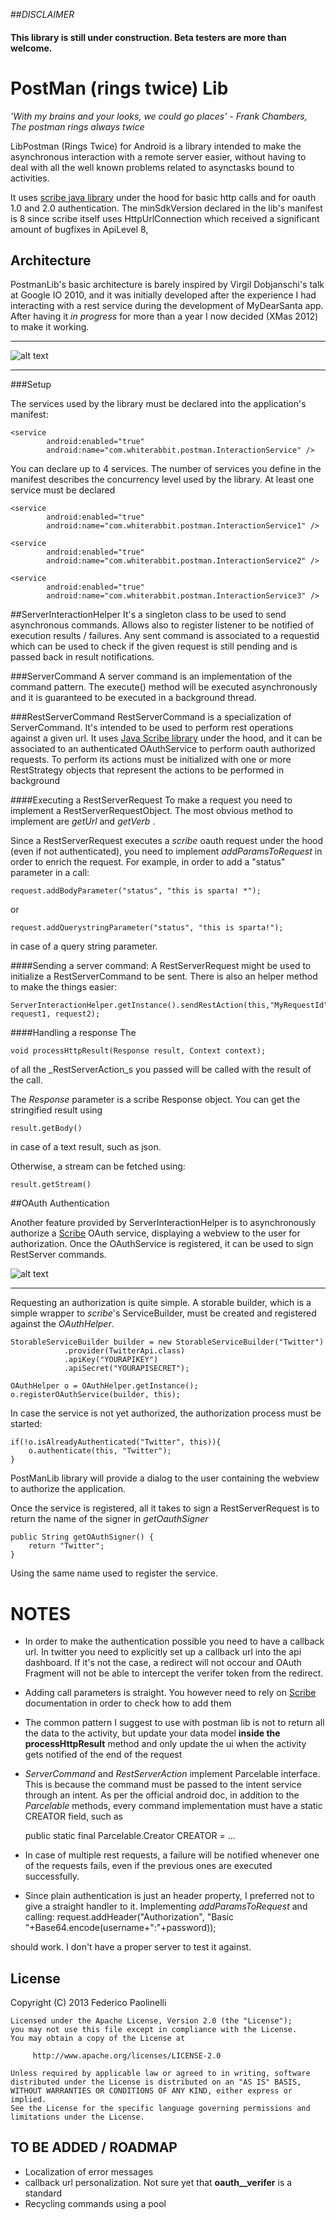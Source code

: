 ##_DISCLAIMER_
#### This library is still under construction. Beta testers are more than welcome. 


PostMan (rings twice) Lib
=========

_'With my brains and your looks, we could go places' - Frank Chambers, The postman rings always twice_


LibPostman (Rings Twice) for Android is a library intended to make the asynchronous interaction with a remote server easier, without having to deal with all the well known problems related to asynctasks bound to activities.

It uses [scribe java library][scribe] under the hood for basic http calls and for oauth 1.0 and 2.0 authentication. The minSdkVersion declared in the lib's manifest is 8 since scribe itself uses HttpUrlConnection which received a significant amount of bugfixes in ApiLevel 8, 



Architecture
-------
PostmanLib's basic architecture is barely inspired by Virgil Dobjanschi's talk at Google IO 2010, and it was initially developed after the experience I had interacting with a rest service during the development of MyDearSanta app.
After having it _in progress_ for more than a year I now decided (XMas 2012) to make it working.

----

![alt text](https://raw.github.com/fedepaol/PostmanLib--Rings-Twice--Android/master/images/postman.png "Logo Title Text 1")

---

###Setup

The services used by the library must be declared into the application's manifest:

    <service
            android:enabled="true"
            android:name="com.whiterabbit.postman.InteractionService" />  

You can declare up to 4 services. The number of services you define in the manifest describes the concurrency level used by the library.
At least one service must be declared

    <service
            android:enabled="true"
            android:name="com.whiterabbit.postman.InteractionService1" />

    <service
            android:enabled="true"
            android:name="com.whiterabbit.postman.InteractionService2" />

    <service
            android:enabled="true"
            android:name="com.whiterabbit.postman.InteractionService3" />


##ServerInteractionHelper
It's a singleton class to be used to send asynchronous commands. Allows also to register listener to be notified of execution results / failures.
Any sent command is associated to a requestid which can be used to check if the given request is still pending and is passed back in result notifications.

###ServerCommand
A server command is an implementation of the command pattern. The execute() method will be
executed asynchronously and it is guaranteed to be executed in a background thread.

###RestServerCommand
RestServerCommand is a specialization of ServerCommand. It's intended to be used to perform rest operations against a given url.
It uses [Java Scribe library][scribe] under the hood, and it can be associated to an authenticated OAuthService to perform oauth authorized requests.
To perform its actions must be initialized with one or more RestStrategy objects that represent the actions to be performed in background

####Executing a RestServerRequest
To make a request you need to implement a RestServerRequestObject.
The most obvious method to implement are _getUrl_ and _getVerb_ .

Since a RestServerRequest executes a _scribe_ oauth request under the hood (even if not authenticated), you need to implement _addParamsToRequest_ in order to enrich the request.
For example, in order to add a "status" parameter in a call:

    request.addBodyParameter("status", "this is sparta! *");

or

    request.addQuerystringParameter("status", "this is sparta!");

in case of a query string parameter.

####Sending a server command:
A RestServerRequest might be used to initialize a RestServerCommand to be sent. There is also an helper method to make the things easier:

    ServerInteractionHelper.getInstance().sendRestAction(this,"MyRequestId", request1, request2);

####Handling a response
The

    void processHttpResult(Response result, Context context);

of all the _RestServerAction_s you passed will be called with the result of the call.

The _Response_ parameter is a scribe Response object. You can get the stringified result using

    result.getBody()

in case of a text result, such as json.

Otherwise, a stream can be fetched using:

    result.getStream()




##OAuth Authentication

Another feature provided by ServerInteractionHelper is to asynchronously authorize a [Scribe][scribe] OAuth service, displaying a webview to the user for authorization. Once the OAuthService is registered, it can be used to sign RestServer commands.

![alt text](https://raw.github.com/fedepaol/PostmanLib--Rings-Twice--Android/master/images/postman_oauth.png "Logo Title Text 1")

---

Requesting an authorization is quite simple.
A storable builder, which is a simple wrapper to _scribe_'s ServiceBuilder, must be created and registered against the _OAuthHelper_.

    StorableServiceBuilder builder = new StorableServiceBuilder("Twitter")
                .provider(TwitterApi.class)
                .apiKey("YOURAPIKEY")
                .apiSecret("YOURAPISECRET");

    OAuthHelper o = OAuthHelper.getInstance();
    o.registerOAuthService(builder, this);

In case the service is not yet authorized, the authorization process must be started:

    if(!o.isAlreadyAuthenticated("Twitter", this)){
        o.authenticate(this, "Twitter");
    }


PostManLib library will provide a dialog to the user containing the webview to authorize the application.

Once the service is registered, all it takes to sign a RestServerRequest is to return the name of the signer in _getOauthSigner_

    public String getOAuthSigner() {
        return "Twitter";
    }

Using the same name used to register the service.


# NOTES

* In order to make the authentication possible you need to have a callback url. In twitter you need to explicitly set up a callback url into the api dashboard. If it's not the case, a redirect will not occour and OAuth Fragment will not be able to intercept the verifer token from the redirect.

* Adding call parameters is straight. You however need to rely on [Scribe][scribe] documentation in order to check how to add them

* The common pattern I suggest to use with postman lib is not to return all the data to the activity, but update your data model <b>inside the processHttpResult</b> method and only update the ui when the activity gets notified of the end of the request

* _ServerCommand_ and _RestServerAction_ implement Parcelable interface. This is because the command must be passed to the intent service through an intent. As per the official android doc, in addition to the _Parcelable_ methods, every command implementation must have a static CREATOR field, such as
    
    public static final Parcelable.Creator<SampleRestCommand> CREATOR = ...

* In case of multiple rest requests, a failure will be notified whenever one of the requests fails, even if the previous ones are executed successfully.

* Since plain authentication is just an header property, I preferred not to give a straight handler to it. Implementing _addParamsToRequest_ and calling:
    request.addHeader("Authorization", "Basic "+Base64.encode(username+":"+password));

should work. I don't have a proper server to test it against.

License
-------

  Copyright (C) 2013 Federico Paolinelli

	Licensed under the Apache License, Version 2.0 (the "License");
	you may not use this file except in compliance with the License.
	You may obtain a copy of the License at

	     http://www.apache.org/licenses/LICENSE-2.0

	Unless required by applicable law or agreed to in writing, software
	distributed under the License is distributed on an "AS IS" BASIS,
	WITHOUT WARRANTIES OR CONDITIONS OF ANY KIND, either express or implied.
	See the License for the specific language governing permissions and
	limitations under the License.


## TO BE ADDED / ROADMAP

* Localization of error messages
* callback url personalization. Not sure yet that __oauth__verifer__  is a standard
* Recycling commands using a pool



[scribe]: https://github.com/fernandezpablo85/scribe-java



